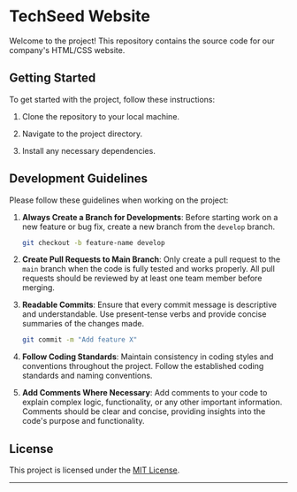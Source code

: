 # TechSeed Website

Welcome to the project! This repository contains the source code for our company's HTML/CSS website.

## Getting Started

To get started with the project, follow these instructions:

1. Clone the repository to your local machine.

2. Navigate to the project directory.

3. Install any necessary dependencies.

## Development Guidelines

Please follow these guidelines when working on the project:

1. **Always Create a Branch for Developments**: Before starting work on a new feature or bug fix, create a new branch from the `develop` branch.
   ```bash
   git checkout -b feature-name develop
   ```

2. **Create Pull Requests to Main Branch**: Only create a pull request to the `main` branch when the code is fully tested and works properly. All pull requests should be reviewed by at least one team member before merging.
   
3. **Readable Commits**: Ensure that every commit message is descriptive and understandable. Use present-tense verbs and provide concise summaries of the changes made.
   ```bash
   git commit -m "Add feature X"
   ```

4. **Follow Coding Standards**: Maintain consistency in coding styles and conventions throughout the project. Follow the established coding standards and naming conventions.
   
5. **Add Comments Where Necessary**: Add comments to your code to explain complex logic, functionality, or any other important information. Comments should be clear and concise, providing insights into the code's purpose and functionality.


## License

This project is licensed under the [MIT License](LICENSE).

---
